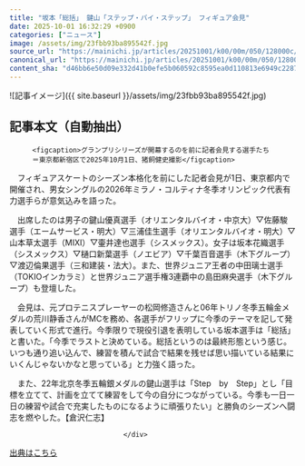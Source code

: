 ```yaml
---
title: "坂本「総括」 鍵山「ステップ・バイ・ステップ」 フィギュア会見"
date: 2025-10-01 16:32:29 +0900
categories: ["ニュース"]
image: /assets/img/23fbb93ba895542f.jpg
source_url: "https://mainichi.jp/articles/20251001/k00/00m/050/128000c/"
canonical_url: "https://mainichi.jp/articles/20251001/k00/00m/050/128000c/"
content_sha: "d46bb6e50d09e332d41b0efe5b060592c8595ea0d110813e6949c2287b9d2bee"
---
```


![記事イメージ]({{ site.baseurl }}/assets/img/23fbb93ba895542f.jpg)

## 記事本文（自動抽出）
<div><section class="articledetail-body" id="articledetail-body">




<div class="articledetail-image-left">
  <figure>
    
    <figcaption>グランプリシリーズが開幕するのを前に記者会見する選手たち＝東京都新宿区で2025年10月1日、猪飼健史撮影</figcaption>
    
  </figure>
</div>

<p>　フィギュアスケートのシーズン本格化を前にした記者会見が1日、東京都内で開催され、男女シングルの2026年ミラノ・コルティナ冬季オリンピック代表有力選手らが意気込みを語った。</p>

<p>　出席したのは男子の鍵山優真選手（オリエンタルバイオ・中京大）▽佐藤駿選手（エームサービス・明大）▽三浦佳生選手（オリエンタルバイオ・明大）▽山本草太選手（MIXI）▽壷井達也選手（シスメックス）。女子は坂本花織選手（シスメックス）▽樋口新葉選手（ノエビア）▽千葉百音選手（木下グループ）▽渡辺倫果選手（三和建装・法大）。また、世界ジュニア王者の中田璃士選手（TOKIOインカラミ）と世界ジュニア選手権3連覇中の島田麻央選手（木下グループ）も登壇した。</p>

	


<p>　会見は、元プロテニスプレーヤーの松岡修造さんと06年トリノ冬季五輪金メダルの荒川静香さんがMCを務め、各選手がフリップに今季のテーマを記して発表していく形式で進行。今季限りで現役引退を表明している坂本選手は「総括」と書いた。「今季でラストと決めている。総括というのは最終形態という感じ。いつも通り追い込んで、練習を積んで試合で結果を残せば思い描いている結果にいくんじゃないかなと思っている」と力強く語った。</p>

<p>　また、22年北京冬季五輪銀メダルの鍵山選手は「Step　by　Step」とし「目標を立てて、計画を立てて練習をして今の自分につながっている。今季も一日一日の練習や試合で充実したものになるように頑張りたい」と勝負のシーズンへ闘志を燃やした。【倉沢仁志】</p>


</section>






								</div>

[出典はこちら](https://mainichi.jp/articles/20251001/k00/00m/050/128000c/)
